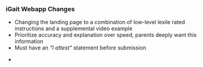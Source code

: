 ### iGait Webapp Changes
* Changing the landing page to a combination of low-level lexile rated instructions and a supplemental video example
* Prioritize accuracy and explanation over speed, parents deeply want this information
* Must have an *"I attest"* statement before submission
-